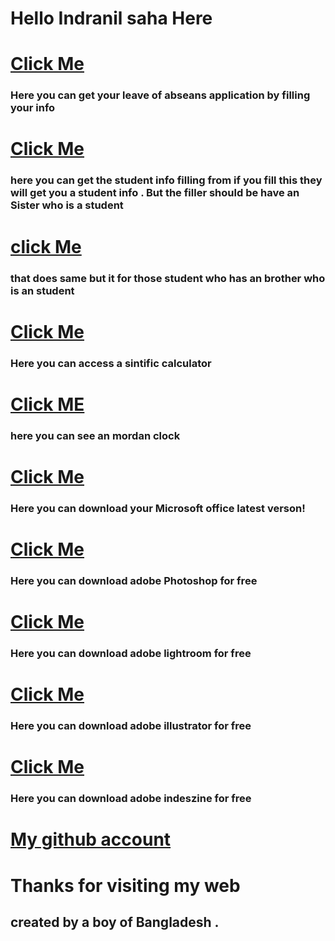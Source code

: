 # Hello Indranil saha Here 
# [ Click Me ](https://indranilsaha84.github.io/application) 
### Here you can get your leave of abseans application by filling your info
# [ Click Me ](https://indranilsaha84.github.io/sealf%201)
### here you can get the student info filling from if you fill this they will get you a student info . But the filler should be have an Sister who is a student
# [click Me ](https://indranilsaha84.github.io/sealf%202.html)
### that does same but it for those student who has an brother who is an student
# [ Click Me ](https://indranilsaha84.github.io/sintific%20calculator.html)
### Here you can access a sintific calculator 
# [ Click ME](https://indranilsaha84.github.io/clock.HTML)
### here you can see an mordan clock 
# [ Click Me ](https://config.office.com/deploymentsettings)
### Here you can download your Microsoft office latest verson!
# [ Click Me ](https://softzar.com/adobe-photoshop-cc-2022-free-download/)
### Here you can download adobe Photoshop for free
# [ Click Me ](https://softzar.com/adobe-lightroom-classic-2022/)
### Here you can download adobe lightroom for free
# [ Click Me ](https://softzar.com/adobe-illustrator-cc-2022/)
### Here you can download adobe illustrator for free
# [ Click Me ](https://softzar.com/adobe-indesign-2022-free-download/)
### Here you can download adobe indeszine for free
# [ My github account ](https://github.com/Indranilsaha84)
# Thanks for visiting my web
## created by a boy of Bangladesh .

